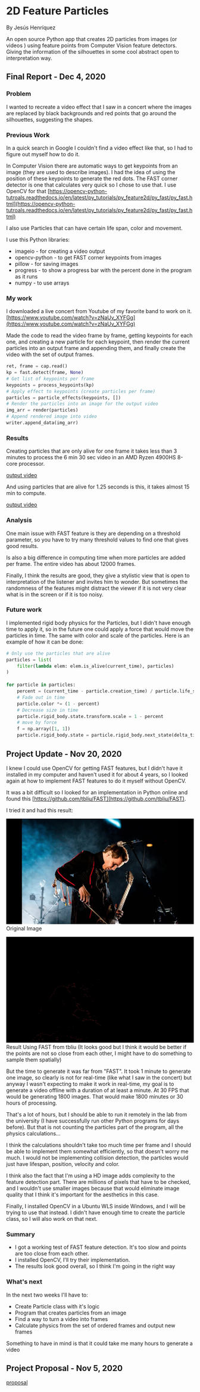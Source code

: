# 2D Feature Particles

By Jesús Henríquez

An open source Python app that creates 2D particles from images (or videos
) using feature points from Computer Vision feature detectors. Giving the
information of the silhouettes in some cool abstract open to interpretation 
way.

## Final Report - Dec 4, 2020

### Problem

I wanted to recreate a video effect that I saw in a concert where the images are
replaced by black backgrounds and red points that go around the silhouettes,
suggesting the shapes.

### Previous Work

In a quick search in Google I couldn't find a video effect like that, so I 
had to figure out myself how to do it.

In Computer Vision there are automatic ways to get keypoints from an image 
(they are used to describe images). I had the idea of using the position of
these keypoints to generate the red dots. The FAST corner detector is one that
calculates very quick so I chose to use that. I use OpenCV for that
[https://opencv-python-tutroals.readthedocs.io/en/latest/py_tutorials/py_feature2d/py_fast/py_fast.html](https://opencv-python-tutroals.readthedocs.io/en/latest/py_tutorials/py_feature2d/py_fast/py_fast.html)

I also use Particles that can have certain life span, color and movement.

I use this Python libraries:
- imageio - for creating a video output
- opencv-python - to get FAST corner keypoints from images
- pillow - for saving images
- progress - to show a progress bar with the percent done in the program as 
  it runs
- numpy - to use arrays

### My work

I downloaded a live concert from Youtube of my favorite band to work on it.
[https://www.youtube.com/watch?v=zNaUv_XYFGg](https://www.youtube.com/watch?v=zNaUv_XYFGg)

Made the code to read the video frame by frame, getting keypoints for each one,
and creating a new particle for each keypoint, then render the current particles
into an output frame and appending them, and finally create the video with the
set of output frames.

```python
ret, frame = cap.read()
kp = fast.detect(frame, None)
# Get list of keypoints per frame
keypoints = process_keypoints(kp)
# Apply effect to keypoints (create particles per frame)
particles = particle_effects(keypoints, [])
# Render the particles into an image for the output video
img_arr = render(particles)
# Append rendered image into video
writer.append_data(img_arr)
```


### Results

Creating particles that are only alive for one frame it takes less than 3 
minutes to process the 6 min 30 sec video in an AMD Ryzen 4900HS 8-core 
processor.

[output video]('out.mp4')

And using particles that are alive for 1.25 seconds is this, it takes almost
15 min to compute.

[output video]('delay.mp4')

### Analysis

One main issue with FAST feature is they are depending on a threshold parameter,
so you have to try many threshold values to find one that gives good results.

Is also a big difference in computing time when more particles are added per
frame. The entire video has about 12000 frames.

Finally, I think the results are good, they give a stylistic view that is open
to interpretation of the listener and invites him to wonder. But sometimes the
randomness of the features might distract the viewer if it is not very clear
what is in the screen or if it is too noisy.

### Future work

I implemented rigid body physics for the Particles, but I didn't have enough
time to apply it, so in the future one could apply a force that would move the
particles in time. The same with color and scale of the particles. Here is an
example of how it can be done:

```python
# Only use the particles that are alive
particles = list(
    filter(lambda elem: elem.is_alive(current_time), particles)
)

for particle in particles:
    percent = (current_time - particle.creation_time) / particle.life_span
    # Fade out in time
    particle.color *= (1 - percent)
    # Decrease size in time
    particle.rigid_body.state.transform.scale = 1 - percent
    # move by force
    f = np.array([1, 1])
    particle.rigid_body.state = particle.rigid_body.next_state(delta_time, f)
```

## Project Update - Nov 20, 2020

I knew I could use OpenCV for getting FAST features, but I didn't have it
installed in my computer and haven't used it for about 4 years, so I looked
again at how to implement FAST features to do it myself without OpenCV.

It was a bit difficult so I looked for an implementation in Python online and 
found this [https://github.com/tbliu/FAST](https://github.com/tbliu/FAST).

I tried it and had this result:

![original](sigur_ros.jpg)
Original Image  

![fast slow](fast_slow.jpg)
Result Using FAST from tbliu (It looks good but I think it would be better if
the points are not so close from each other, I might have to do something to
sample them spatially)

But the time to generate it was far from "FAST". It took 1 minute to generate
one image, so clearly is not for real-time (like what I saw in the concert) but
anyway I wasn't expecting to make it work in real-time, my goal is to generate
a video offline with a duration of at least a minute. At 30 FPS that would be
generating 1800 images. That would make 1800 minutes or 30 hours of processing.

That's a lot of hours, but I should be able to run it remotely in the lab
from the university (I have successfully run other Python programs for days
before). But that is not counting the particles part of the program, all the
physics calculations...

I think the calculations shouldn't take too much time per frame and I should be
able to implement them somewhat efficiently, so that doesn't worry me much. I
would not be implementing collision detection, the particles would just have
lifespan, position, velocity and color.

I think also the fact that I'm using a HD image adds complexity to the feature
detection part. There are millions of pixels that have to be checked, and I
wouldn't use smaller images because that would eliminate image quality that I
think it's important for the aesthetics in this case.

Finally, I installed OpenCV in a Ubuntu WLS inside Windows, and I will be trying
to use that instead. I didn't have enough time to create the particle class, so
I will also work on that next.

### Summary

- I got a working test of FAST feature detection. It's too slow and points are
 too close from each other.
- I installed OpenCV, I'll try their implementation.
- The results look good overall, so I think I'm going in the right way

### What's next

In the next two weeks I'll have to:
- Create Particle class with it's logic
- Program that creates particles from an image
- Find a way to turn a video into frames
- Calculate physics from the set of ordered frames and output new frames

Something to have in mind is that it could take me many hours to generate a
 video



## Project Proposal - Nov 5, 2020

[proposal](proposal/)
